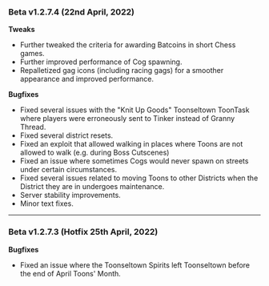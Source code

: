 ### Beta v1.2.7.4 (22nd April, 2022)
 
**Tweaks**
- Further tweaked the criteria for awarding Batcoins in short Chess games.
- Further improved performance of Cog spawning.
- Repalletized gag icons (including racing gags) for a smoother appearance and improved performance.
 
**Bugfixes**
- Fixed several issues with the "Knit Up Goods" Toonseltown ToonTask where players were erroneously sent to Tinker instead of Granny Thread.
- Fixed several district resets.
- Fixed an exploit that allowed walking in places where Toons are not allowed to walk (e.g. during Boss Cutscenes)
- Fixed an issue where sometimes Cogs would never spawn on streets under certain circumstances.
- Fixed several issues related to moving Toons to other Districts when the District they are in undergoes maintenance.
- Server stability improvements.
- Minor text fixes.

-----

### Beta v1.2.7.3 (Hotfix 25th April, 2022)

**Bugfixes**

- Fixed an issue where the Toonseltown Spirits left Toonseltown before the end of April Toons' Month.
